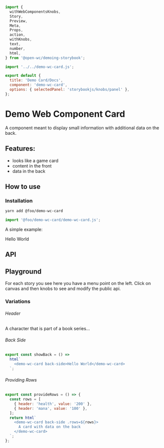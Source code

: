 ```js script
import {
  withWebComponentsKnobs,
  Story,
  Preview,
  Meta,
  Props,
  action,
  withKnobs,
  text,
  number,
  html,
} from '@open-wc/demoing-storybook';

import '../../demo-wc-card.js';

export default {
  title: 'Demo Card/Docs',
  component: 'demo-wc-card',
  options: { selectedPanel: 'storybookjs/knobs/panel' },
};
```

# Demo Web Component Card

A component meant to display small information with additional data on the back.

## Features:

- looks like a game card
- content in the front
- data in the back

## How to use

### Installation

```bash
yarn add @foo/demo-wc-card
```

```js
import '@foo/demo-wc-card/demo-wc-card.js';
```

A simple example:

<docs-story name="Simple">
  <demo-wc-card>Hello World</demo-wc-card>
</docs-story>

## API

<Props of="demo-wc-card" />

## Playground

For each story you see here you have a menu point on the left.
Click on canvas and then knobs to see and modify the public api.

### Variations

###### Header

<docs-story name="CustomHeader">
  <demo-wc-card header="Harry Potter">A character that is part of a book series...</demo-wc-card>
</docs-story>

###### Back Side

<docs-story>

```js script
export const showBack = () =>
  html`
    <demo-wc-card back-side>Hello World</demo-wc-card>
  `;
```

</docs-story>

###### Providing Rows

<docs-story>

```js script
export const provideRows = () => {
  const rows = [
    { header: 'health', value: '200' },
    { header: 'mana', value: '100' },
  ];
  return html`
    <demo-wc-card back-side .rows=${rows}>
      A card with data on the back
    </demo-wc-card>
  `;
};
```

</docs-story>
